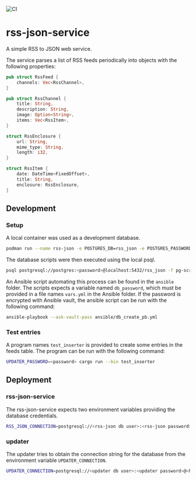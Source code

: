 ![CI](https://github.com/hannes-hochreiner/rss-json-service/workflows/CI/badge.svg)
# rss-json-service
A simple RSS to JSON web service.

The service parses a list of RSS feeds periodically into objects with the following properties:

```rust
pub struct RssFeed {
    channels: Vec<RssChannel>,
}

pub struct RssChannel {
    title: String,
    description: String,
    image: Option<String>,
    items: Vec<RssItem>,
}

struct RssEnclosure {
    url: String,
    mime_type: String,
    length: i32,
}

struct RssItem {
    date: DateTime<FixedOffset>,
    title: String,
    enclosure: RssEnclosure,
}
```
## Development

### Setup

A local container was used as a development database.

```bash
podman run --name rss-json -e POSTGRES_DB=rss_json -e POSTGRES_PASSWORD=<password> -p 5432:5432 -d postgres:alpine
```

The database scripts were then executed using the local psql.

```bash
psql postgresql://postgres:<password>@localhost:5432/rss_json -f pg-scripts/2021-06-13_create_db.sql
```

An Ansible script automating this process can be found in the `ansible` folder.
The scripts expects a variable named `db_password`, which must be provided in a file names `vars.yml` in the Ansible folder.
If the password is encrypted with Ansible vault, the ansible script can be run with the following command:

```bash
ansible-playbook --ask-vault-pass ansible/db_create_pb.yml
```

### Test entries

A program names `test_inserter` is provided to create some entries in the feeds table.
The program can be run with the following command:

```bash
UPDATER_PASSWORD=<password> cargo run --bin test_inserter
```

## Deployment

### rss-json-service

The rss-json-service expects two environment variables providing the database credentials.

```bash
RSS_JSON_CONNECTION=postgresql://<rss-json db user>:<rss-json password>@<host>:5432/rss_json cargo run --bin rss-json-service
```

### updater

The updater tries to obtain the connection string for the database from the environment variable `UPDATER_CONNECTION`.

```bash
UPDATER_CONNECTION=postgresql://<updater db user>:<updater password>@<host>:5432/rss_json cargo run --bin updater
```
